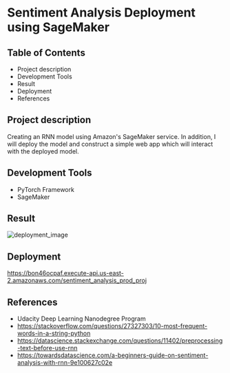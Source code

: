 # Sentiment Analysis Deployment using SageMaker

## Table of Contents
* Project description
* Development Tools
* Result 
* Deployment
* References

## Project description
Creating an RNN model using Amazon's SageMaker service. In addition, I will deploy the model and construct a simple web app which will interact with the deployed model.

## Development Tools
* PyTorch Framework
* SageMaker

## Result
![deployment_image](https://user-images.githubusercontent.com/39072490/55205699-82ee1d00-5199-11e9-8b60-63153062111b.png)

## Deployment
https://bon46ocpaf.execute-api.us-east-2.amazonaws.com/sentiment_analysis_prod_proj

## References
* Udacity Deep Learning Nanodegree Program
* https://stackoverflow.com/questions/27327303/10-most-frequent-words-in-a-string-python
* https://datascience.stackexchange.com/questions/11402/preprocessing-text-before-use-rnn 
* https://towardsdatascience.com/a-beginners-guide-on-sentiment-analysis-with-rnn-9e100627c02e

